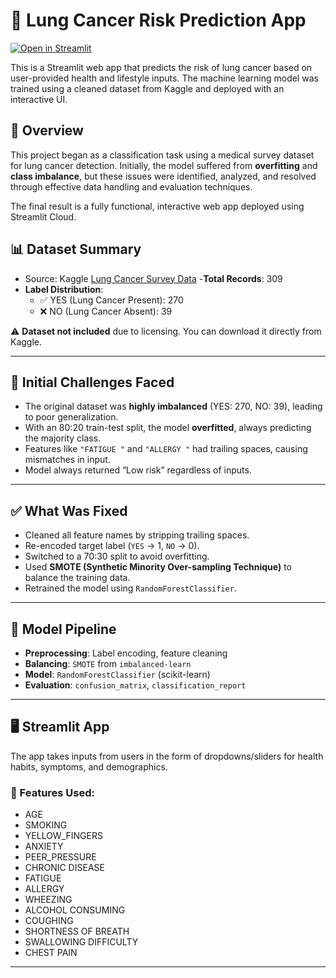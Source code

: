 # 🧬 Lung Cancer Risk Prediction App

[![Open in Streamlit](https://static.streamlit.io/badges/streamlit_badge_black_white.svg)](https://lungcancerpredictor-fk7avq9ecmjttpkmjkabqd.streamlit.app/)

This is a Streamlit web app that predicts the risk of lung cancer based on user-provided health and lifestyle inputs. The machine learning model was trained using a cleaned dataset from Kaggle and deployed with an interactive UI.
## 📌 Overview

This project began as a classification task using a medical survey dataset for lung cancer detection. Initially, the model suffered from **overfitting** and **class imbalance**, but these issues were identified, analyzed, and resolved through effective data handling and evaluation techniques.

The final result is a fully functional, interactive web app deployed using Streamlit Cloud.

## 📊 Dataset Summary
- Source: Kaggle [Lung Cancer Survey Data](https://www.kaggle.com/datasets/mysarahmadbhat/lung-cancer)
-**Total Records**: 309
- **Label Distribution**:
  - ✅ YES (Lung Cancer Present): 270
  - ❌ NO (Lung Cancer Absent): 39

⚠️ **Dataset not included** due to licensing. You can download it directly from Kaggle.

---

## 🚨 Initial Challenges Faced
- The original dataset was **highly imbalanced** (YES: 270, NO: 39), leading to poor generalization.
- With an 80:20 train-test split, the model **overfitted**, always predicting the majority class.
- Features like `"FATIGUE "` and `"ALLERGY "` had trailing spaces, causing mismatches in input.
- Model always returned “Low risk” regardless of inputs.

---

## ✅ What Was Fixed

- Cleaned all feature names by stripping trailing spaces.
- Re-encoded target label (`YES` → 1, `NO` → 0).
- Switched to a 70:30 split to avoid overfitting.
- Used **SMOTE (Synthetic Minority Over-sampling Technique)** to balance the training data.
- Retrained the model using `RandomForestClassifier`.
---

## 🧠 Model Pipeline

- **Preprocessing**: Label encoding, feature cleaning
- **Balancing**: `SMOTE` from `imbalanced-learn`
- **Model**: `RandomForestClassifier` (scikit-learn)
- **Evaluation**: `confusion_matrix`, `classification_report`

---

## 🖥️ Streamlit App

The app takes inputs from users in the form of dropdowns/sliders for health habits, symptoms, and demographics.

### 🔢 Features Used:
- AGE
- SMOKING
- YELLOW_FINGERS
- ANXIETY
- PEER_PRESSURE
- CHRONIC DISEASE
- FATIGUE
- ALLERGY
- WHEEZING
- ALCOHOL CONSUMING
- COUGHING
- SHORTNESS OF BREATH
- SWALLOWING DIFFICULTY
- CHEST PAIN

---
